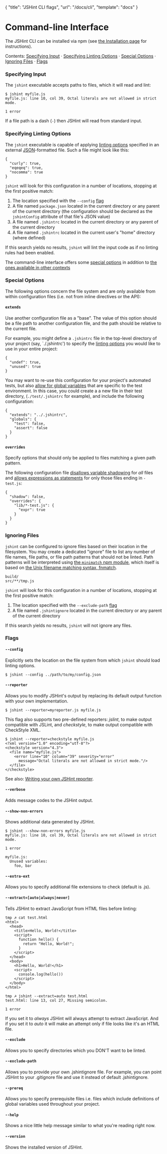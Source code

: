 { "title": "JSHint CLI flags", "url": "/docs/cli", "template": "docs" }

# Command-line Interface

The JSHint CLI can be installed via npm (see [the Installation page](/install)
for instructions).

Contents: [Specifying Input](#specifying-input) · [Specifying Linting
Options](#specifying-linting-options) · [Special Options](#special-options) ·
[Ignoring Files](#ignoring-files) · [Flags](#flags)

<a name="specifying-input"></a>

### Specifying Input

The `jshint` executable accepts paths to files, which it will read and lint:

    $ jshint myfile.js
    myfile.js: line 10, col 39, Octal literals are not allowed in strict mode.

    1 error

If a file path is a dash (`-`) then JSHint will read from standard input.

<a name="specifying-linting-options"></a>

### Specifying Linting Options

The `jshint` executable is capable of applying [linting options](/docs/options)
specified in an external [JSON](http://json.org/)-formatted file. Such a file
might look like this:

    {
      "curly": true,
      "eqeqeq": true,
      "nocomma": true
    }

`jshint` will look for this configuration in a number of locations, stopping at
the first positive match:

1. The location specified with the `--config` [flag](#flags)
2. A file named `package.json` located in the current directory or any parent
   of the current directory (the configuration should be declared as the
   `jshintConfig` attribute of that file's JSON value)
3. A file named `.jshintrc` located in the current directory or any parent of
   the current directory
4. A file named `.jshintrc` located in the current user's "home" directory
   (where defined)

If this search yields no results, `jshint` will lint the input code as if no
linting rules had been enabled.

The command-line interface offers some [special options](#special-options) in
addition to [the ones available in other contexts](/docs/options)

<a name="special-options"></a>

### Special Options

The following options concern the file system and are only available from
within configuration files (i.e. not from inline directives or the API):

#### `extends`

Use another configuration file as a "base". The value of this option should be
a file path to another configuration file, and the path should be relative to
the current file.

For example, you might define a `.jshintrc` file in the top-level directory of
your project (say, `./.jshintrc') to specify the [linting
options](/docs/options) you would like to use in your entire project:

    {
      "undef": true,
      "unused": true
    }

You may want to re-use this configuration for your project's automated tests,
but also [allow for global
variables](http://localhost:4000/docs/options#globals) that are specific to the
test environment.  In this case, you could create a a new file in their test
directory, (`./test/.jshintrc` for example), and include the following
configuration:

    {
      "extends": "../.jshintrc",
      "globals": {
        "test": false,
        "assert": false
      }
    }

#### `overrides`

Specify options that should only be applied to files matching a given path
pattern.

The following configuration file [disallows variable
shadowing](/docs/options#shadow) for *all* files and [allows expressions as
statements](/docs/options#expr) for only those files ending in `-test.js`:

    {
      "shadow": false,
      "overrides": {
        "lib/*-test.js": {
          "expr": true
        }
      }
    }

<a name="ignoring-files"></a>

### Ignoring Files

`jshint` can be configured to ignore files based on their location in the
filesystem. You may create a dedicated "ignore" file to list any number of file
names, file paths, or file path patterns that should not be linted. Path
patterns will be interpreted using [the `minimatch` npm
module](https://www.npmjs.com/package/minimatch), which itself is based on [the
Unix filename matching syntax, fnmatch](http://linux.die.net/man/3/fnmatch).

    build/
    src/**/tmp.js

`jshint` will look for this configuration in a number of locations, stopping at
the first positive match:

1. The location specified with the `--exclude-path` [flag](#flags)
2. A file named `.jshintignore` located in the current directory or any parent
   of the current directory

If this search yields no results, `jshint` will not ignore any files.

<a name="flags"></a>

### Flags

#### `--config`

Explicitly sets the location on the file system from which `jshint` should load
linting options.

    $ jshint --config ../path/to/my/config.json

#### `--reporter`

Allows you to modify JSHint's output by replacing its default output function
with your own implementation.

    $ jshint --reporter=myreporter.js myfile.js

This flag also supports two pre-defined reporters: *jslint*, to make output
compatible with JSLint, and *checkstyle*, to make output compatible with
CheckStyle XML.

    $ jshint --reporter=checkstyle myfile.js
    <?xml version="1.0" encoding="utf-8"?>
    <checkstyle version="4.3">
      <file name="myfile.js">
        <error line="10" column="39" severity="error"
          message="Octal literals are not allowed in strict mode."/>
      </file>
    </checkstyle>

See also: [Writing your own JSHint reporter](/docs/reporters/).

#### `--verbose`

Adds message codes to the JSHint output.

#### `--show-non-errors`

Shows additional data generated by JSHint.

    $ jshint --show-non-errors myfile.js
    myfile.js: line 10, col 39, Octal literals are not allowed in strict mode.

    1 error

    myfile.js:
      Unused variables:
        foo, bar

#### `--extra-ext`

Allows you to specify additional file extensions to check (default is .js).

#### `--extract=[auto|always|never]`

Tells JSHint to extract JavaScript from HTML files before linting:

    tmp ☭ cat test.html
    <html>
      <head>
        <title>Hello, World!</title>
        <script>
          function hello() {
            return "Hello, World!";
          }
        </script>
      </head>
      <body>
        <h1>Hello, World!</h1>
        <script>
          console.log(hello())
        </script>
      </body>
    </html>

    tmp ☭ jshint --extract=auto test.html
    test.html: line 13, col 27, Missing semicolon.

    1 error

If you set it to *always* JSHint will always attempt to extract JavaScript.
And if you set it to *auto* it will make an attempt only if file looks
like it's an HTML file.

#### `--exclude`

Allows you to specify directories which you DON'T want to be linted.

#### `--exclude-path`

Allows you to provide your own .jshintignore file. For example, you can point
JSHint to your .gitignore file and use it instead of default .jshintignore.

#### `--prereq`

Allows you to specify prerequisite files i.e. files which include definitions
of global variables used throughout your project.

#### `--help`

Shows a nice little help message similar to what you're reading right now.

#### `--version`

Shows the installed version of JSHint.
